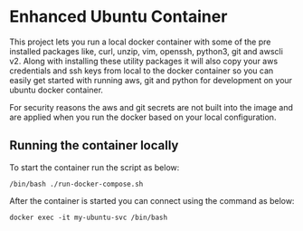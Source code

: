 # Enhanced Ubuntu Container

This project lets you run a local docker container with some of the pre installed packages like, curl, unzip, vim, openssh, python3, git and awscli v2. Along with installing these utility packages it will also copy your aws credentials and ssh keys from local to the docker container so you can easily get started with running aws, git and python for development on your ubuntu docker container.

For security reasons the aws and git secrets are not built into the image and are applied when you run the docker based on your local configuration.

## Running the container locally

To start the container run the script as below:
```shell
/bin/bash ./run-docker-compose.sh
```

After the container is started you can connect using the command as below:
```shell
docker exec -it my-ubuntu-svc /bin/bash
```